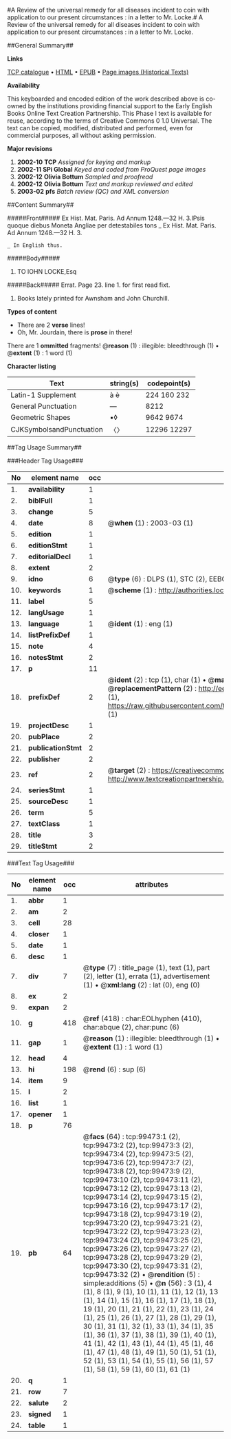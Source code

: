 #A Review of the universal remedy for all diseases incident to coin with application to our present circumstances : in a letter to Mr. Locke.#
A Review of the universal remedy for all diseases incident to coin with application to our present circumstances : in a letter to Mr. Locke.

##General Summary##

**Links**

[TCP catalogue](http://www.ota.ox.ac.uk/tcp/)  • 
[HTML](http://tei.it.ox.ac.uk/tcp/Texts-HTML/free/A57/A57104.html)  • 
[EPUB](http://tei.it.ox.ac.uk/tcp/Texts-EPUB/free/A57/A57104.epub) • 
[Page images (Historical Texts)](https://data.historicaltexts.jisc.ac.uk/view?pubId=eebo-13415111e&pageId=eebo-13415111e-99473-1)

**Availability**

This keyboarded and encoded edition of the
	       work described above is co-owned by the institutions
	       providing financial support to the Early English Books
	       Online Text Creation Partnership. This Phase I text is
	       available for reuse, according to the terms of Creative
	       Commons 0 1.0 Universal. The text can be copied,
	       modified, distributed and performed, even for
	       commercial purposes, all without asking permission.

**Major revisions**

1. __2002-10__ __TCP__ *Assigned for keying and markup*
1. __2002-11__ __SPi Global__ *Keyed and coded from ProQuest page images*
1. __2002-12__ __Olivia Bottum__ *Sampled and proofread*
1. __2002-12__ __Olivia Bottum__ *Text and markup reviewed and edited*
1. __2003-02__ __pfs__ *Batch review (QC) and XML conversion*

##Content Summary##

#####Front#####
Ex Hist. Mat. Paris. Ad Annum 1248.—32 H. 3.IPsis quoque diebus Moneta Angliae per detestabiles tons
    _ Ex Hist. Mat. Paris. Ad Annum 1248.—32 H. 3.

    _ In English thus.

#####Body#####

1. TO IOHN LOCKE,Esq

#####Back#####
Errat. Page 23. line 1. for first read fixt.
1. Books lately printed for Awnsham and John Churchill.

**Types of content**

  * There are 2 **verse** lines!
  * Oh, Mr. Jourdain, there is **prose** in there!

There are 1 **ommitted** fragments! 
 @__reason__ (1) : illegible: bleedthrough (1)  •  @__extent__ (1) : 1 word (1)

**Character listing**


|Text|string(s)|codepoint(s)|
|---|---|---|
|Latin-1 Supplement|à è|224 160 232|
|General Punctuation|—|8212|
|Geometric Shapes|▪◊|9642 9674|
|CJKSymbolsandPunctuation|〈〉|12296 12297|

##Tag Usage Summary##

###Header Tag Usage###

|No|element name|occ|attributes|
|---|---|---|---|
|1.|__availability__|1||
|2.|__biblFull__|1||
|3.|__change__|5||
|4.|__date__|8| @__when__ (1) : 2003-03 (1)|
|5.|__edition__|1||
|6.|__editionStmt__|1||
|7.|__editorialDecl__|1||
|8.|__extent__|2||
|9.|__idno__|6| @__type__ (6) : DLPS (1), STC (2), EEBO-CITATION (1), OCLC (1), VID (1)|
|10.|__keywords__|1| @__scheme__ (1) : http://authorities.loc.gov/ (1)|
|11.|__label__|5||
|12.|__langUsage__|1||
|13.|__language__|1| @__ident__ (1) : eng (1)|
|14.|__listPrefixDef__|1||
|15.|__note__|4||
|16.|__notesStmt__|2||
|17.|__p__|11||
|18.|__prefixDef__|2| @__ident__ (2) : tcp (1), char (1)  •  @__matchPattern__ (2) : ([0-9\-]+):([0-9IVX]+) (1), (.+) (1)  •  @__replacementPattern__ (2) : http://eebo.chadwyck.com/downloadtiff?vid=$1&page=$2 (1), https://raw.githubusercontent.com/textcreationpartnership/Texts/master/tcpchars.xml#$1 (1)|
|19.|__projectDesc__|1||
|20.|__pubPlace__|2||
|21.|__publicationStmt__|2||
|22.|__publisher__|2||
|23.|__ref__|2| @__target__ (2) : https://creativecommons.org/publicdomain/zero/1.0/ (1), http://www.textcreationpartnership.org/docs/. (1)|
|24.|__seriesStmt__|1||
|25.|__sourceDesc__|1||
|26.|__term__|5||
|27.|__textClass__|1||
|28.|__title__|3||
|29.|__titleStmt__|2||


###Text Tag Usage###

|No|element name|occ|attributes|
|---|---|---|---|
|1.|__abbr__|1||
|2.|__am__|2||
|3.|__cell__|28||
|4.|__closer__|1||
|5.|__date__|1||
|6.|__desc__|1||
|7.|__div__|7| @__type__ (7) : title_page (1), text (1), part (2), letter (1), errata (1), advertisement (1)  •  @__xml:lang__ (2) : lat (0), eng (0)|
|8.|__ex__|2||
|9.|__expan__|2||
|10.|__g__|418| @__ref__ (418) : char:EOLhyphen (410), char:abque (2), char:punc (6)|
|11.|__gap__|1| @__reason__ (1) : illegible: bleedthrough (1)  •  @__extent__ (1) : 1 word (1)|
|12.|__head__|4||
|13.|__hi__|198| @__rend__ (6) : sup (6)|
|14.|__item__|9||
|15.|__l__|2||
|16.|__list__|1||
|17.|__opener__|1||
|18.|__p__|76||
|19.|__pb__|64| @__facs__ (64) : tcp:99473:1 (2), tcp:99473:2 (2), tcp:99473:3 (2), tcp:99473:4 (2), tcp:99473:5 (2), tcp:99473:6 (2), tcp:99473:7 (2), tcp:99473:8 (2), tcp:99473:9 (2), tcp:99473:10 (2), tcp:99473:11 (2), tcp:99473:12 (2), tcp:99473:13 (2), tcp:99473:14 (2), tcp:99473:15 (2), tcp:99473:16 (2), tcp:99473:17 (2), tcp:99473:18 (2), tcp:99473:19 (2), tcp:99473:20 (2), tcp:99473:21 (2), tcp:99473:22 (2), tcp:99473:23 (2), tcp:99473:24 (2), tcp:99473:25 (2), tcp:99473:26 (2), tcp:99473:27 (2), tcp:99473:28 (2), tcp:99473:29 (2), tcp:99473:30 (2), tcp:99473:31 (2), tcp:99473:32 (2)  •  @__rendition__ (5) : simple:additions (5)  •  @__n__ (56) : 3 (1), 4 (1), 8 (1), 9 (1), 10 (1), 11 (1), 12 (1), 13 (1), 14 (1), 15 (1), 16 (1), 17 (1), 18 (1), 19 (1), 20 (1), 21 (1), 22 (1), 23 (1), 24 (1), 25 (1), 26 (1), 27 (1), 28 (1), 29 (1), 30 (1), 31 (1), 32 (1), 33 (1), 34 (1), 35 (1), 36 (1), 37 (1), 38 (1), 39 (1), 40 (1), 41 (1), 42 (1), 43 (1), 44 (1), 45 (1), 46 (1), 47 (1), 48 (1), 49 (1), 50 (1), 51 (1), 52 (1), 53 (1), 54 (1), 55 (1), 56 (1), 57 (1), 58 (1), 59 (1), 60 (1), 61 (1)|
|20.|__q__|1||
|21.|__row__|7||
|22.|__salute__|2||
|23.|__signed__|1||
|24.|__table__|1||
